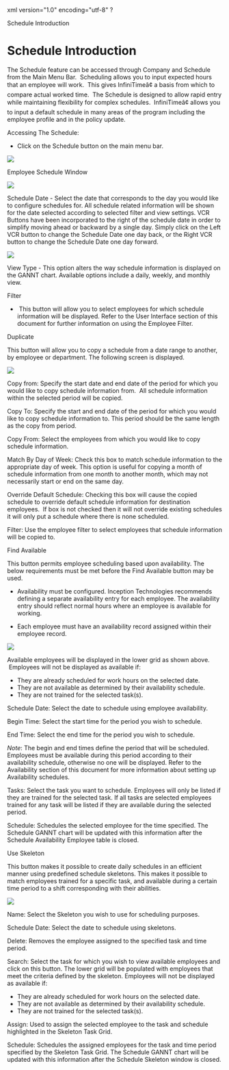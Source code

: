 xml version="1.0" encoding="utf-8" ?





Schedule Introduction




# Schedule Introduction

The Schedule feature can be accessed through Company and Schedule from
the Main Menu Bar.  Scheduling allows you to input expected hours
that an employee will work.  This gives InfiniTimeâ¢ a basis from
which to compare actual worked time.  The Schedule is designed to
allow rapid entry while maintaining flexibility for complex schedules.
 InfiniTimeâ¢ allows you to input a default schedule in many areas
of the program including the employee profile and in the policy update.

Accessing The Schedule:

* Click
  on the Schedule button on the main menu bar.

![](images_2/Schedule_Button.gif)

Employee Schedule Window

![](images_2/CH6_Schedule1.gif)

Schedule
Date - Select the date that corresponds to the day you would like
to configure schedules for. All schedule related information will be shown
for the date selected according to selected filter and view settings.
VCR Buttons have been incorporated to the right of the schedule date in
order to simplify moving ahead or backward by a single day. Simply click
on the Left VCR button to change the Schedule Date one day back, or the
Right VCR button to change the Schedule Date one day forward.

![](images_2/CH6_Schedule2.gif)

View
Type - This option alters the way schedule information is displayed
on the GANNT chart. Available options include a daily, weekly, and monthly
view.

Filter
-  This button will allow you to select employees for which schedule
information will be displayed. Refer to the User Interface section of
this document for further information on using the Employee Filter.

Duplicate

This button will allow
you to copy a schedule from a date range to another, by employee or department.
The following screen is displayed.

![](images_2/sched1.gif)

Copy
from: Specify the start date and end date of the period for which
you would like to copy schedule information from.  All schedule information
within the selected period will be copied.

Copy
To: Specify the start and end date of the period for which you
would like to copy schedule information to. This period should be the
same length as the copy from period.

Copy
From: Select the employees from which you would like to copy schedule
information.

Match
By Day of Week: Check this box to match schedule information to
the appropriate day of week. This option is useful for copying a month
of schedule information from one month to another month, which may not
necessarily start or end on the same day.

Override
Default Schedule: Checking this box will cause the copied schedule
to override default schedule information for destination employees.  If
box is not checked then it will not override existing schedules it will
only put a schedule where there is none scheduled.

Filter:
Use the employee filter to select employees that schedule information
will be copied to.

Find Available

This button permits employee
scheduling based upon availability. The below requirements must be met
before the Find Available button may be used.

* Availability must be configured. Inception
  Technologies recommends defining a separate availability entry for
  each employee. The availability entry should reflect normal hours
  where an employee is available for working.

* Each
  employee must have an availability record assigned within their employee
  record.

![](images_2/sched2.gif)

Available employees will
be displayed in the lower grid as shown above.  Employees will not
be displayed as available if:

* They
  are already scheduled for work hours on the selected date.
* They
  are not available as determined by their availability schedule.
* They
  are not trained for the selected task(s).

Schedule
Date: Select the date to schedule using employee availability.

Begin
Time: Select the start time for the period you wish to schedule.

End
Time: Select the end time for the period you wish to schedule.

*Note*:
The begin and end times define the period that will be scheduled. Employees
must be available during this period according to their availability schedule,
otherwise no one will be displayed. Refer to the Availability section
of this document for more information about setting up Availability schedules.

Tasks:
Select the task you want to schedule. Employees will only be listed if
they are trained for the selected task. If all tasks are selected employees
trained for any task will be listed if they are available during the selected
period.

Schedule:
Schedules the selected employee for the time specified. The Schedule GANNT
chart will be updated with this information after the Schedule Availability
Employee table is closed.

Use Skeleton

This button makes it
possible to create daily schedules in an efficient manner using predefined
schedule skeletons. This makes it possible to match employees trained
for a specific task, and available during a certain time period to a shift
corresponding with their abilities.

![](images_2/sched3.gif)

Name:
Select the Skeleton you wish to use for scheduling purposes.

Schedule
Date: Select the date to schedule using skeletons.

Delete:
Removes the employee assigned to the specified task and time period.

Search:
Select the task for which you wish to view available employees and click
on this button. The lower grid will be populated with employees that meet
the criteria defined by the skeleton. Employees will not be displayed
as available if:

* They
  are already scheduled for work hours on the selected date.
* They
  are not available as determined by their availability schedule.
* They
  are not trained for the selected task(s).

Assign:
Used to assign the selected employee to the task and schedule highlighted
in the Skeleton Task Grid.

Schedule: Schedules the
assigned employees for the task and time period specified by the Skeleton
Task Grid. The Schedule GANNT chart will be updated with this information
after the Schedule Skeleton window is closed.
